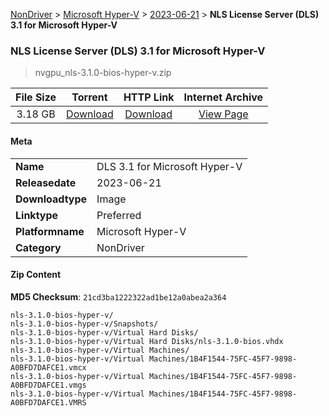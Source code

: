 
[NonDriver](/README.md)  >  [Microsoft Hyper-V](/index/NonDriver/Microsoft_Hyper-V.md)  >  [2023-06-21](/index/NonDriver/Microsoft_Hyper-V/2023-06-21.md)  >  **NLS License Server (DLS) 3.1 for Microsoft Hyper-V**


###    NLS License Server (DLS) 3.1 for Microsoft Hyper-V

> nvgpu_nls-3.1.0-bios-hyper-v.zip   


| **File Size** | **Torrent**  | **HTTP Link** | **Internet Archive** |
|:-------------:|:------------:|:-------------:|:--------------------:|
| 3.18 GB |  [Download](https://archive.org/download/nvgpu_nls-3.1.0-bios-hyper-v.zip/nvgpu_nls-3.1.0-bios-hyper-v.zip_archive.torrent)       | [Download](https://archive.org/compress/nvgpu_nls-3.1.0-bios-hyper-v.zip) | [View Page](https://archive.org/details/nvgpu_nls-3.1.0-bios-hyper-v.zip)       |

#### Meta

<table>
<tr><td><strong>Name</strong></td><td>DLS 3.1 for Microsoft Hyper-V</td></tr>
<tr><td><strong>Releasedate</strong></td><td>2023-06-21</td></tr>
<tr><td><strong>Downloadtype</strong></td><td>Image</td></tr>
<tr><td><strong>Linktype</strong></td><td>Preferred</td></tr>
<tr><td><strong>Platformname</strong></td><td>Microsoft Hyper-V</td></tr>
<tr><td><strong>Category</strong></td><td>NonDriver</td></tr>
</table>

#### Zip Content

**MD5 Checksum**: `21cd3ba1222322ad1be12a0abea2a364`

```text
nls-3.1.0-bios-hyper-v/
nls-3.1.0-bios-hyper-v/Snapshots/
nls-3.1.0-bios-hyper-v/Virtual Hard Disks/
nls-3.1.0-bios-hyper-v/Virtual Hard Disks/nls-3.1.0-bios.vhdx
nls-3.1.0-bios-hyper-v/Virtual Machines/
nls-3.1.0-bios-hyper-v/Virtual Machines/1B4F1544-75FC-45F7-9898-A0BFD7DAFCE1.vmcx
nls-3.1.0-bios-hyper-v/Virtual Machines/1B4F1544-75FC-45F7-9898-A0BFD7DAFCE1.vmgs
nls-3.1.0-bios-hyper-v/Virtual Machines/1B4F1544-75FC-45F7-9898-A0BFD7DAFCE1.VMRS
```